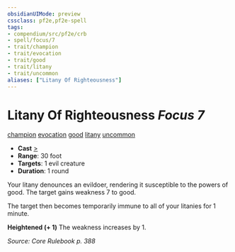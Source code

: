 ```yaml
---
obsidianUIMode: preview
cssclass: pf2e,pf2e-spell
tags:
- compendium/src/pf2e/crb
- spell/focus/7
- trait/champion
- trait/evocation
- trait/good
- trait/litany
- trait/uncommon
aliases: ["Litany Of Righteousness"]
---
```

# Litany Of Righteousness *Focus 7*   
[champion](rules/traits/champion.md "Champion Class Trait")  [evocation](rules/traits/evocation.md "Evocation School Trait")  [good](rules/traits/good.md "Good Alignment Trait")  [litany](rules/traits/litany.md "Litany Spell Trait")  [uncommon](rules/traits/uncommon.md "Uncommon Rarity Trait")  

- **Cast** [>](rules/core-rulebook/chapter-9-playing-the-game.md#Actions "Single Action") 
- **Range**: 30 foot
- **Targets**: 1 evil creature
- **Duration**: 1 round

Your litany denounces an evildoer, rendering it susceptible to the powers of good. The target gains weakness 7 to good.

The target then becomes temporarily immune to all of your litanies for 1 minute.

**Heightened (+ 1)** The weakness increases by 1.

*Source: Core Rulebook p. 388*